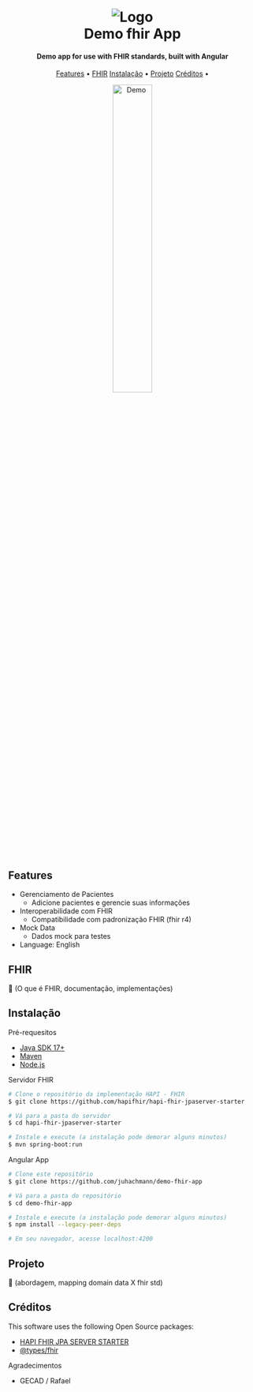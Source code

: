 
<h1 align="center">
  <br>
  <img src="" alt="Logo">
  <br>
  Demo fhir App
  <br>
</h1>

<h4 align="center">Demo app for use with FHIR standards, built with Angular</h4>

<p align="center">
  <a href="#features">Features</a> •
  <a href="#FHIR">FHIR</a>
  <a href="#instalação">Instalação</a> •
  <a href="#projeto">Projeto</a>
  <a href="#créditos">Créditos</a> •
</p>

<div align="center">
  <img src="" width="40%" height="40%" alt="Demo">
</div>


## Features

* Gerenciamento de Pacientes
  - Adicione pacientes e gerencie suas informações
* Interoperabilidade com FHIR
  - Compatibilidade com padronização FHIR (fhir r4)
* Mock Data
  - Dados mock para testes
* Language: English

## FHIR

🚧 (O que é FHIR, documentação, implementações)

## Instalação

Pré-requesitos
- [Java SDK 17+](https://openjdk.org/projects/jdk/17/)
- [Maven](https://maven.apache.org/)
- [Node.js](https://nodejs.org)  

Servidor FHIR

```bash
# Clone o repositório da implementação HAPI - FHIR
$ git clone https://github.com/hapifhir/hapi-fhir-jpaserver-starter

# Vá para a pasta do servidor
$ cd hapi-fhir-jpaserver-starter

# Instale e execute (a instalação pode demorar alguns minutos)
$ mvn spring-boot:run
```

Angular App

```bash
# Clone este repositório
$ git clone https://github.com/juhachmann/demo-fhir-app

# Vá para a pasta do repositório
$ cd demo-fhir-app

# Instale e execute (a instalação pode demorar alguns minutos)
$ npm install --legacy-peer-deps

# Em seu navegador, acesse localhost:4200
```

## Projeto

🚧 (abordagem, mapping domain data X fhir std)

## Créditos

This software uses the following Open Source packages:

- [HAPI FHIR JPA SERVER STARTER](https://hapifhir.io/hapi-fhir/docs/server_jpa/introduction.html)
- [@types/fhir](https://www.npmjs.com/package/@types/fhir)

Agradecimentos

- GECAD / Rafael


